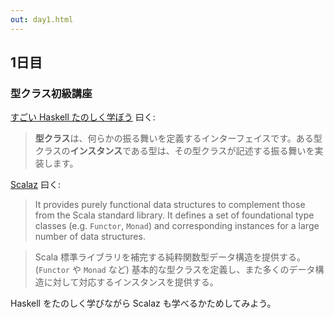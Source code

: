 ```yaml
---
out: day1.html
---
```


1日目
----

### 型クラス初級講座

  [tt]: http://learnyouahaskell.com/types-and-typeclasses
  [z7]: $scalazTree$

[すごい Haskell たのしく学ぼう](http://www.amazon.co.jp/dp/4274068854) 曰く:

> **型クラス**は、何らかの振る舞いを定義するインターフェイスです。ある型クラスの**インスタンス**である型は、その型クラスが記述する振る舞いを実装します。

[Scalaz][z7] 曰く:

> It provides purely functional data structures to complement those from the Scala standard library. It defines a set of foundational type classes (e.g. `Functor`, `Monad`) and corresponding instances for a large number of data structures.

> Scala 標準ライブラリを補完する純粋関数型データ構造を提供する。(`Functor` や `Monad` など) 基本的な型クラスを定義し、また多くのデータ構造に対して対応するインスタンスを提供する。

Haskell をたのしく学びながら Scalaz も学べるかためしてみよう。

